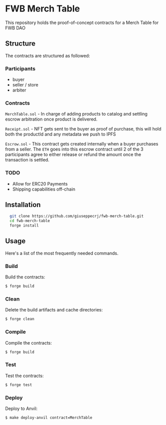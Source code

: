 # FWB Merch Table

This repository holds the proof-of-concept contracts for a Merch Table for FWB DAO

## Structure

The contracts are structured as followed:

### Participants

- buyer
- seller / store
- arbiter

### Contracts

`MerchTable.sol` - In charge of adding products to catalog and settling escrow arbitration once product is delivered.

`Receipt.sol` - NFT gets sent to the buyer as proof of purchase, this will hold both the productId and any metadata we push to IPFS

`Escrow.sol` - This contract gets created internally when a buyer purchases from a seller. The `ETH` goes into this escrow contract until 2 of the 3 participants agree to either release or refund the amount once the transaction is settled.

### TODO

- Allow for ERC20 Payments
- Shipping capabilities off-chain

## Installation

```bash
  git clone https://github.com/giuseppecrj/fwb-merch-table.git
  cd fwb-merch-table
  forge install
```

## Usage

Here's a list of the most frequently needed commands.

### Build

Build the contracts:

```sh
$ forge build
```

### Clean

Delete the build artifacts and cache directories:

```sh
$ forge clean
```

### Compile

Compile the contracts:

```sh
$ forge build
```

### Test

Test the contracts:

```sh
$ forge test
```

### Deploy

Deploy to Anvil:

```sh
$ make deploy-anvil contract=MerchTable
```
